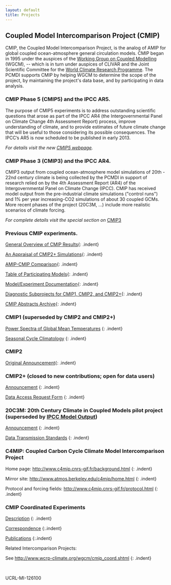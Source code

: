 ```yaml
---
layout: default
title: Projects
---
```

## Coupled Model Intercomparison Project (CMIP)

CMIP, the Coupled Model Intercomparison Project, is the analog of AMIP for global coupled ocean-atmosphere general circulation models. CMIP began in 1995 under the auspices of the [Working Group on Coupled Modelling](http://www.wmo.int/files/WCRP_WEB/AP_Modelling_WGCM.html) (WGCM), -- which is in turn under auspices of CLIVAR and the Joint Scientific Committee for the [World Climate Research Programme](http://wcrp.wmo.int/). The PCMDI supports CMIP by helping WGCM to determine the scope of the project, by maintaining the project's data base, and by participating in data analysis.

### CMIP Phase 5 (CMIP5) and the IPCC AR5.

The purpose of CMIP5 experiments is to address outstanding scientific questions that arose as part of the IPCC AR4 (the Intergovernmental Panel on Climate Change 4th Assessment Report) process, improve understanding of climate, and to provide estimates of future climate change that will be useful to those considering its possible consequences.
The IPCC’s AR5 is now scheduled to be published in early 2013.

*For details visit the new [CMIP5 webpage]({{site.baseurl}}/projects/cmip5/).*

### CMIP Phase 3 (CMIP3) and the IPCC AR4.

CMIP3 output from coupled ocean-atmosphere model simulations of 20th - 22nd century climate is being collected by the PCMDI in support of research relied on by the 4th Assessment Report (AR4) of the Intergovernmental Panel on Climate Change (IPCC). CMIP has received model output from the pre-industrial climate simulations ("control runs") and 1% per year increasing-CO2 simulations of about 30 coupled GCMs. More recent phases of the project (20C3M, ...) include more realistic scenarios of climate forcing.

*For complete details visit the special section on* [CMIP3]({{site.baseurl}}/projects/cmip3/)

### Previous CMIP experiments.

[General Overview of CMIP Results]({{site.baseurl}}/projects/cmip/overview_ms/ms_text.html){: .indent}

[An Appraisal of CMIP2+ Simulations]({{site.baseurl}}/projects/cmip/appraisal.html){: .indent}

[AMIP-CMIP Comparison]({{site.baseurl}}/projects/cmip/appraisal.html){: .indent}

[Table of Participating Models]({{site.baseurl}}/projects/cmip/Table.pdf){: .indent}

[Model/Experiment Documentation]({{site.baseurl}}/projects/modeldoc/cmip/index.html){: .indent}

[Diagnostic Subprojects for CMIP1, CMIP2, and CMIP2+]({{site.baseurl}}/projects/cmip/diagsub.html){: .indent}

[CMIP Abstracts Archive]({{site.baseurl}}/projects/cmip/abstracts.html){: .indent}

### CMIP1 (superseded by CMIP2 and CMIP2+)

[Power Spectra of Global Mean Temperatures]({{site.baseurl}}/projects/cmip/overview_ms/ms_text.html)
{: .indent}

[Seasonal Cycle Climatology]({{site.baseurl}}/projects/cmip/scc.html)
{: .indent}

### CMIP2

[Original Announcement]({{site.baseurl}}/projects/cmip/announ.html){: .indent}

### CMIP2+ (closed to new contributions; open for data users)

[Announcement]({{site.baseurl}}/projects/cmip/cmip2plusann.html)
{: .indent}

[Data Access Request Form]({{site.baseurl}}/projects/cmip/cmipform.html)
{: .indent}

### 20C3M: 20th Century Climate in Coupled Models pilot project (superseded by [IPCC Model Output]({{site.baseurl}}/ipcc/about_ipcc.html))

[Announcement]({{site.baseurl}}/projects/cmip/ann_20c3m.html)
{: .indent}

[Data Transmission Standards]({{site.baseurl}}/projects/cmip/std_20c3m.html)
{: .indent}

### C4MIP: Coupled Carbon Cycle Climate Model Intercomparison Project

Home page: <http://www.c4mip.cnrs-gif.fr/background.html>
{: .indent}

Mirror site: <http://www.atmos.berkeley.edu/c4mip/home.html>
{: .indent}

Protocol and forcing fields: <http://www.c4mip.cnrs-gif.fr/protocol.html>
{: .indent}

### CMIP Coordinated Experiments

[Description]({{site.baseurl}}/projects/cmip/coord_expt.html)
{: .indent}

[Correspondence]({{site.baseurl}}/projects/cmip/coord_expt_corr.html)
{:.indent}

[Publications]({{site.baseurl}}/projects/cmip/coord_expt_pubs.html)
{:.indent}

Related Intercomparison Projects:

See <http://www.wcrp-climate.org/wgcm/cmip_coord.shtml>
{: .indent}

<br>

UCRL-MI-126100